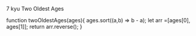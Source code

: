 7 kyu
Two Oldest Ages

function twoOldestAges(ages){
  ages.sort((a,b) => b - a);
  let arr =[ages[0], ages[1]];
  return arr.reverse();
}
